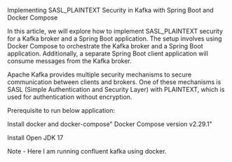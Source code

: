 
Implementing SASL_PLAINTEXT Security in Kafka with Spring Boot and Docker Compose

In this article, we will explore how to implement SASL_PLAINTEXT security for a Kafka broker and a Spring Boot application. The setup involves using Docker Compose to orchestrate the Kafka broker and a Spring Boot application. Additionally, a separate Spring Boot client application will consume messages from the Kafka broker.

Apache Kafka provides multiple security mechanisms to secure communication between clients and brokers. One of these mechanisms is SASL (Simple Authentication and Security Layer) with PLAINTEXT, which is used for authentication without encryption.

Prerequisite to run below application:

Install docker and docker-compose" Docker Compose version v2.29.1"

Install Open JDK 17

Note - Here I am running confluent kafka using docker.
